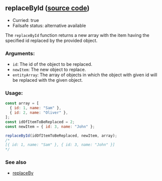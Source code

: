 ## replaceById ([source code](https://github.com/bigbinary/neeto-cist/blob/9b5f349ecf0c1c7d258fa92ef2088c29f85274e6/src/arrays.js#L23-L25))

- Curried: true
- Failsafe status: alternative available

The `replaceById` function returns a new array with the item having the
specified id replaced by the provided object.

### Arguments:

- `id`: The id of the object to be replaced.
- `newItem`: The new object to replace.
- `entityArray`: The array of objects in which the object with given id will be
  replaced with the given object.

### Usage:

```js
const array = [
  { id: 1, name: "Sam" },
  { id: 2, name: "Oliver" },
];
const idOfItemToBeReplaced = 2;
const newItem = { id: 3, name: "John" };

replaceById(idOfItemToBeReplaced, newItem, array);
/*
[{ id: 1, name: "Sam" }, { id: 3, name: "John" }]
*/
```

### See also

- [replaceBy](./replaceBy.md)
